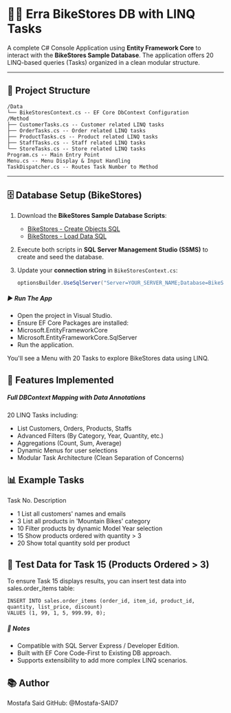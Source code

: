 # 🚴‍♂️ Erra BikeStores DB with LINQ Tasks

A complete C# Console Application using **Entity Framework Core** to interact with the **BikeStores Sample Database**. The application offers 20 LINQ-based queries (Tasks) organized in a clean modular structure.

---

## 📂 Project Structure
```
/Data
└── BikeStoresContext.cs -- EF Core DbContext Configuration
/Method
├── CustomerTasks.cs -- Customer related LINQ tasks
├── OrderTasks.cs -- Order related LINQ tasks
├── ProductTasks.cs -- Product related LINQ tasks
├── StaffTasks.cs -- Staff related LINQ tasks
└── StoreTasks.cs -- Store related LINQ tasks
Program.cs -- Main Entry Point
Menu.cs -- Menu Display & Input Handling
TaskDispatcher.cs -- Routes Task Number to Method
```
---

## 🗄️ Database Setup (BikeStores)
1. Download the **BikeStores Sample Database Scripts**:
   - [BikeStores - Create Objects SQL](https://github.com/akhilome/BikeStores-Sample-Database/blob/master/sql-server/bike-stores.sql)
   - [BikeStores - Load Data SQL](https://github.com/akhilome/BikeStores-Sample-Database/blob/master/sql-server/bike-stores-data.sql)

2. Execute both scripts in **SQL Server Management Studio (SSMS)** to create and seed the database.

3. Update your **connection string** in `BikeStoresContext.cs`:
   ```csharp
   optionsBuilder.UseSqlServer("Server=YOUR_SERVER_NAME;Database=BikeStores;Trusted_Connection=True;TrustServerCertificate=True;");

##### ▶️ Run The App
- Open the project in Visual Studio.
- Ensure EF Core Packages are installed:
- Microsoft.EntityFrameworkCore
- Microsoft.EntityFrameworkCore.SqlServer
- Run the application.

You'll see a Menu with 20 Tasks to explore BikeStores data using LINQ.

## 📝 Features Implemented
##### Full DBContext Mapping with Data Annotations

20 LINQ Tasks including:
- List Customers, Orders, Products, Staffs
- Advanced Filters (By Category, Year, Quantity, etc.)
- Aggregations (Count, Sum, Average)
- Dynamic Menus for user selections
- Modular Task Architecture (Clean Separation of Concerns)

## 📊 Example Tasks
Task No.	Description
- 1	List all customers' names and emails
- 3	List all products in 'Mountain Bikes' category
- 10	Filter products by dynamic Model Year selection
- 15	Show products ordered with quantity > 3
- 20	Show total quantity sold per product

## 🧪 Test Data for Task 15 (Products Ordered > 3)
To ensure Task 15 displays results, you can insert test data into sales.order_items table:
```
INSERT INTO sales.order_items (order_id, item_id, product_id, quantity, list_price, discount)
VALUES (1, 99, 1, 5, 999.99, 0);
```
##### 📌 Notes
- Compatible with SQL Server Express / Developer Edition.
- Built with EF Core Code-First to Existing DB approach.
- Supports extensibility to add more complex LINQ scenarios.

## 📚 Author
Mostafa Said
GitHub: @Mostafa-SAID7
